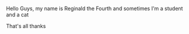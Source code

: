 Hello Guys, my name is Reginald the Fourth and sometimes I'm a student and a cat

That's all thanks
